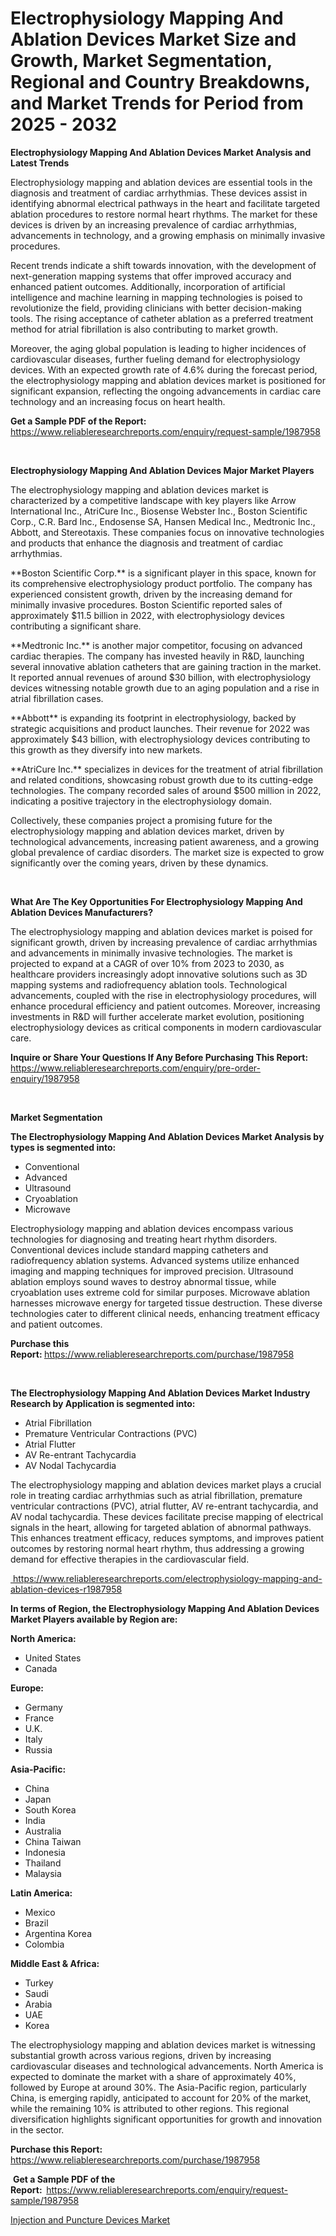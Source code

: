<p><h1>Electrophysiology Mapping And Ablation Devices Market Size and Growth, Market Segmentation, Regional and Country Breakdowns, and Market Trends for Period from 2025 -  2032</h1></p><p><strong>Electrophysiology Mapping And Ablation Devices Market Analysis and Latest Trends</strong></p>
<p><p>Electrophysiology mapping and ablation devices are essential tools in the diagnosis and treatment of cardiac arrhythmias. These devices assist in identifying abnormal electrical pathways in the heart and facilitate targeted ablation procedures to restore normal heart rhythms. The market for these devices is driven by an increasing prevalence of cardiac arrhythmias, advancements in technology, and a growing emphasis on minimally invasive procedures.</p><p>Recent trends indicate a shift towards innovation, with the development of next-generation mapping systems that offer improved accuracy and enhanced patient outcomes. Additionally, incorporation of artificial intelligence and machine learning in mapping technologies is poised to revolutionize the field, providing clinicians with better decision-making tools. The rising acceptance of catheter ablation as a preferred treatment method for atrial fibrillation is also contributing to market growth.</p><p>Moreover, the aging global population is leading to higher incidences of cardiovascular diseases, further fueling demand for electrophysiology devices. With an expected growth rate of 4.6% during the forecast period, the electrophysiology mapping and ablation devices market is positioned for significant expansion, reflecting the ongoing advancements in cardiac care technology and an increasing focus on heart health.</p></p>
<p><strong>Get a Sample PDF of the Report:&nbsp;</strong> <a href="https://www.reliableresearchreports.com/enquiry/request-sample/1987958?utm_campaign=2981&utm_medium=2&utm_source=Github&utm_content=ia&utm_term=05032025&utm_id=electrophysiology-mapping-and-ablation-devices">https://www.reliableresearchreports.com/enquiry/request-sample/1987958</a></p>
<p>&nbsp;</p>
<p><strong>Electrophysiology Mapping And Ablation Devices Major Market Players</strong></p>
<p><p>The electrophysiology mapping and ablation devices market is characterized by a competitive landscape with key players like Arrow International Inc., AtriCure Inc., Biosense Webster Inc., Boston Scientific Corp., C.R. Bard Inc., Endosense SA, Hansen Medical Inc., Medtronic Inc., Abbott, and Stereotaxis. These companies focus on innovative technologies and products that enhance the diagnosis and treatment of cardiac arrhythmias.</p><p>**Boston Scientific Corp.** is a significant player in this space, known for its comprehensive electrophysiology product portfolio. The company has experienced consistent growth, driven by the increasing demand for minimally invasive procedures. Boston Scientific reported sales of approximately $11.5 billion in 2022, with electrophysiology devices contributing a significant share.</p><p>**Medtronic Inc.** is another major competitor, focusing on advanced cardiac therapies. The company has invested heavily in R&D, launching several innovative ablation catheters that are gaining traction in the market. It reported annual revenues of around $30 billion, with electrophysiology devices witnessing notable growth due to an aging population and a rise in atrial fibrillation cases.</p><p>**Abbott** is expanding its footprint in electrophysiology, backed by strategic acquisitions and product launches. Their revenue for 2022 was approximately $43 billion, with electrophysiology devices contributing to this growth as they diversify into new markets.</p><p>**AtriCure Inc.** specializes in devices for the treatment of atrial fibrillation and related conditions, showcasing robust growth due to its cutting-edge technologies. The company recorded sales of around $500 million in 2022, indicating a positive trajectory in the electrophysiology domain.</p><p>Collectively, these companies project a promising future for the electrophysiology mapping and ablation devices market, driven by technological advancements, increasing patient awareness, and a growing global prevalence of cardiac disorders. The market size is expected to grow significantly over the coming years, driven by these dynamics.</p></p>
<p>&nbsp;</p>
<p><strong>What Are The Key Opportunities For Electrophysiology Mapping And Ablation Devices Manufacturers?</strong></p>
<p><p>The electrophysiology mapping and ablation devices market is poised for significant growth, driven by increasing prevalence of cardiac arrhythmias and advancements in minimally invasive technologies. The market is projected to expand at a CAGR of over 10% from 2023 to 2030, as healthcare providers increasingly adopt innovative solutions such as 3D mapping systems and radiofrequency ablation tools. Technological advancements, coupled with the rise in electrophysiology procedures, will enhance procedural efficiency and patient outcomes. Moreover, increasing investments in R&D will further accelerate market evolution, positioning electrophysiology devices as critical components in modern cardiovascular care.</p></p>
<p><strong>Inquire or Share Your Questions If Any Before Purchasing This Report:</strong> <a href="https://www.reliableresearchreports.com/enquiry/pre-order-enquiry/1987958?utm_campaign=2981&utm_medium=2&utm_source=Github&utm_content=ia&utm_term=05032025&utm_id=electrophysiology-mapping-and-ablation-devices">https://www.reliableresearchreports.com/enquiry/pre-order-enquiry/1987958</a></p>
<p>&nbsp;</p>
<p><strong>Market Segmentation</strong></p>
<p><strong>The Electrophysiology Mapping And Ablation Devices Market Analysis by types is segmented into:</strong></p>
<p><ul><li>Conventional</li><li>Advanced</li><li>Ultrasound</li><li>Cryoablation</li><li>Microwave</li></ul></p>
<p><p>Electrophysiology mapping and ablation devices encompass various technologies for diagnosing and treating heart rhythm disorders. Conventional devices include standard mapping catheters and radiofrequency ablation systems. Advanced systems utilize enhanced imaging and mapping techniques for improved precision. Ultrasound ablation employs sound waves to destroy abnormal tissue, while cryoablation uses extreme cold for similar purposes. Microwave ablation harnesses microwave energy for targeted tissue destruction. These diverse technologies cater to different clinical needs, enhancing treatment efficacy and patient outcomes.</p></p>
<p><strong>Purchase this Report:&nbsp;</strong><a href="https://www.reliableresearchreports.com/purchase/1987958?utm_campaign=2981&utm_medium=2&utm_source=Github&utm_content=ia&utm_term=05032025&utm_id=electrophysiology-mapping-and-ablation-devices">https://www.reliableresearchreports.com/purchase/1987958</a></p>
<p>&nbsp;</p>
<p><strong>The Electrophysiology Mapping And Ablation Devices Market Industry Research by Application is segmented into:</strong></p>
<p><ul><li>Atrial Fibrillation</li><li>Premature Ventricular Contractions (PVC)</li><li>Atrial Flutter</li><li>AV Re-entrant Tachycardia</li><li>AV Nodal Tachycardia</li></ul></p>
<p><p>The electrophysiology mapping and ablation devices market plays a crucial role in treating cardiac arrhythmias such as atrial fibrillation, premature ventricular contractions (PVC), atrial flutter, AV re-entrant tachycardia, and AV nodal tachycardia. These devices facilitate precise mapping of electrical signals in the heart, allowing for targeted ablation of abnormal pathways. This enhances treatment efficacy, reduces symptoms, and improves patient outcomes by restoring normal heart rhythm, thus addressing a growing demand for effective therapies in the cardiovascular field.</p></p>
<p><a href="https://www.reliableresearchreports.com/electrophysiology-mapping-and-ablation-devices-r1987958?utm_campaign=2981&utm_medium=2&utm_source=Github&utm_content=ia&utm_term=05032025&utm_id=electrophysiology-mapping-and-ablation-devices">&nbsp;https://www.reliableresearchreports.com/electrophysiology-mapping-and-ablation-devices-r1987958</a></p>
<p><strong>In terms of Region, the Electrophysiology Mapping And Ablation Devices Market Players available by Region are:</strong></p>
<p>
    <p> <strong> North America: </strong>
        <ul>
            <li>United States</li>
            <li>Canada</li>
        </ul>
        </p> 
    <p> <strong> Europe: </strong>
        <ul>
            <li>Germany</li>
            <li>France</li>
            <li>U.K.</li>
            <li>Italy</li>
            <li>Russia</li>
        </ul>
        </p> 
    <p> <strong> Asia-Pacific: </strong>
        <ul>
            <li>China</li>
            <li>Japan</li>
            <li>South Korea</li>
            <li>India</li>
            <li>Australia</li>
            <li>China Taiwan</li>
            <li>Indonesia</li>
            <li>Thailand</li>
            <li>Malaysia</li>
        </ul>
        </p> 
    <p> <strong> Latin America: </strong>
        <ul>
            <li>Mexico</li>
            <li>Brazil</li>
            <li>Argentina Korea</li>
            <li>Colombia</li>
        </ul>
        </p> 
    <p> <strong> Middle East & Africa: </strong>
        <ul>
            <li>Turkey</li>
            <li>Saudi</li>
            <li>Arabia</li>
            <li>UAE</li>
            <li>Korea</li>
        </ul>
    </p>
    </p>
<p><p>The electrophysiology mapping and ablation devices market is witnessing substantial growth across various regions, driven by increasing cardiovascular diseases and technological advancements. North America is expected to dominate the market with a share of approximately 40%, followed by Europe at around 30%. The Asia-Pacific region, particularly China, is emerging rapidly, anticipated to account for 20% of the market, while the remaining 10% is attributed to other regions. This regional diversification highlights significant opportunities for growth and innovation in the sector.</p></p>
<p><strong>Purchase this Report: </strong><a href="https://www.reliableresearchreports.com/purchase/1987958?utm_campaign=2981&utm_medium=2&utm_source=Github&utm_content=ia&utm_term=05032025&utm_id=electrophysiology-mapping-and-ablation-devices">https://www.reliableresearchreports.com/purchase/1987958</a></p>
<p>&nbsp;<strong>Get a Sample PDF of the Report:&nbsp;&nbsp;</strong><a href="https://www.reliableresearchreports.com/enquiry/request-sample/1987958?utm_campaign=2981&utm_medium=2&utm_source=Github&utm_content=ia&utm_term=05032025&utm_id=electrophysiology-mapping-and-ablation-devices">https://www.reliableresearchreports.com/enquiry/request-sample/1987958</a></p>
<p><strong></strong></p>
<p><p><a href="https://github.com/djibenesha/Market-Research-Report-List-1/blob/main/injection-and-puncture-devices-market.md?utm_campaign=2981&utm_medium=2&utm_source=Github&utm_content=ia&utm_term=05032025&utm_id=electrophysiology-mapping-and-ablation-devices">Injection and Puncture Devices Market</a></p></p>